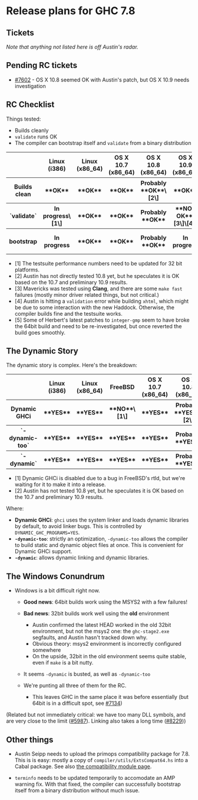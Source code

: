 # Release plans for GHC 7.8

## Tickets

*Note that anything not listed here is off Austin's radar.*

## Pending RC tickets

- [\#7602](https://gitlab.haskell.org//ghc/ghc/issues/7602) - OS X 10.8 seemed OK with Austin's patch, but OS X 10.9 needs investigation

## RC Checklist


Things tested:

- Builds cleanly
- `validate` runs OK
- The compiler can bootstrap itself and `validate` from a binary distribution

<table><tr><th></th>
<th>Linux (i386)</th>
<th>Linux (x86_64)</th>
<th>OS X 10.7 (x86_64)</th>
<th>OS X 10.8 (x86_64)</th>
<th>OS X 10.9 (x86_64)</th>
<th>Windows i386</th>
<th>Windows x86_64
</th></tr>
<tr><th>Builds clean</th>
<th>**OK**</th>
<th>**OK**</th>
<th>**OK**</th>
<th>Probably **OK**\[2\]</th>
<th>**OK**</th>
<th>**OK**</th>
<th>**OK**</th></tr>
<tr><th>`validate`</th>
<th>In progress\[1\]</th>
<th>**OK**</th>
<th>**OK**</th>
<th>Probably **OK**</th>
<th>**NOT OK**\[3\]\[4\]</th>
<th>**OK**\[1\]</th>
<th>**OK**\[5\]
</th></tr>
<tr><th>bootstrap </th>
<th>In progress</th>
<th>**OK**</th>
<th>**OK**</th>
<th>Probably **OK**</th>
<th>In progress</th>
<th>**OK**</th>
<th>In progress\[5\]</th></tr></table>

- \[1\] The testsuite performance numbers need to be updated for 32 bit platforms.
- \[2\] Austin has not directly tested 10.8 yet, but he speculates it is OK based on the 10.7 and preliminary 10.9 results.
- \[3\] Mavericks was tested using **Clang**, and there are some `make fast` failures (mostly minor driver related things, but not critical.)
- \[4\] Austin is hitting a `validation` error while building `xhtml`, which might be due to some interaction with the new Haddock. Otherwise, the compiler builds fine and the testsuite works.
- \[5\] Some of Herbert's latest patches to `integer-gmp` seem to have broke the 64bit build and need to be re-investigated, but once reverted the build goes smoothly.

## The Dynamic Story


The dynamic story is complex. Here's the breakdown:

<table><tr><th></th>
<th>Linux (i386)</th>
<th>Linux (x86_64)</th>
<th>FreeBSD</th>
<th>OS X 10.7 (x86_64)</th>
<th>OS X 10.8 (x86_64)</th>
<th>OS X 10.9 (x86_64)</th>
<th>Windows i386</th>
<th>Windows x86_64
</th></tr>
<tr><th>Dynamic GHCi  </th>
<th>**YES**</th>
<th>**YES**</th>
<th>**NO**\[1\]</th>
<th>**YES**</th>
<th>Probably **YES**\[2\]</th>
<th>**YES**</th>
<th>**NO**</th>
<th>**NO**</th></tr>
<tr><th>`-dynamic-too`</th>
<th>**YES**</th>
<th>**YES**</th>
<th>**YES**</th>
<th>**YES**</th>
<th>Probably **YES**</th>
<th>**YES**</th>
<th>**NO**</th>
<th>**NO**</th></tr>
<tr><th>`-dynamic`</th>
<th>**YES**</th>
<th>**YES**</th>
<th>**YES**</th>
<th>**YES**</th>
<th>Probably **YES**</th>
<th>**YES**</th>
<th>**NO**</th>
<th>**NO**</th></tr></table>

- \[1\] Dynamic GHCi is disabled due to a bug in FreeBSD's rtld, but we're waiting for it to make it into a release.
- \[2\] Austin has not tested 10.8 yet, but he speculates it is OK based on the 10.7 and preliminary 10.9 results.


Where:

- **Dynamic GHCi**: `ghci` uses the system linker and loads dynamic libraries by default, to avoid linker bugs. This is controlled by `DYNAMIC_GHC_PROGRAMS=YES`.
- **`-dynamic-too`**: strictly an optimization, `-dynamic-too` allows the compiler to build static and dynamic object files at once. This is convenient for Dynamic GHCi support.
- **`-dynamic`**: allows dynamic linking and dynamic libraries.

## The Windows Conundrum

- Windows is a bit difficult right now.

  - **Good news**: 64bit builds work using the MSYS2 with a few failures!
  - **Bad news**: 32bit builds work well using the **old** environment

    - Austin confirmed the latest HEAD worked in the old 32bit environment, but not the msys2 one: the `ghc-stage2.exe` segfaults, and Austin hasn't tracked down why.
    - Obvious theory: msys2 environment is incorrectly configured somewhere
    - On the upside, 32bit in the old environment seems quite stable, even if `make` is a bit nutty.
  - It seems `-dynamic` is busted, as well as `-dynamic-too`
  - We're punting all three of them for the RC.

    - This leaves GHC in the same place it was before essentially (but 64bit is in a difficult spot, see [\#7134](https://gitlab.haskell.org//ghc/ghc/issues/7134))


(Related but not immediately critical: we have too many DLL symbols, and are very close to the limit ([\#5987](https://gitlab.haskell.org//ghc/ghc/issues/5987)). Linking also takes a long time ([\#8229](https://gitlab.haskell.org//ghc/ghc/issues/8229)))

## Other things

- Austin Seipp needs to upload the primops compatibility package for 7.8. This is is easy: mostly a copy of `compiler/utils/ExtsCompat64.hs` into a Cabal package. See also [ the compatibility module page](http://www.haskell.org/haskellwiki/Compatibility_Modules).

- `terminfo` needs to be updated temporarily to accomodate an AMP warning fix. With that fixed, the compiler can successfully bootstrap itself from a binary distribution without much issue.
